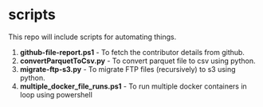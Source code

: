 # scripts
This repo will include scripts for automating things.
1) **github-file-report.ps1** - To fetch the contributor details from github.
2) **convertParquetToCsv.py** - To convert parquet file to csv using python.
3) **migrate-ftp-s3.py** - To migrate FTP files (recursively) to s3 using python.
4) **multiple_docker_file_runs.ps1** - To run multiple docker containers in loop using powershell
